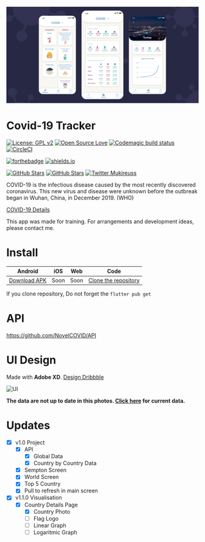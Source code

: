 ![Thumbnail](thumbnail.png)
# Covid-19 Tracker
[![License: GPL v2](https://img.shields.io/badge/License-GPL%20v2-blue.svg)](https://www.gnu.org/licenses/old-licenses/gpl-2.0.en.html) [![Open Source Love](https://badges.frapsoft.com/os/v1/open-source.svg?v=102)](https://opensource.org/licenses/MIT) 
[![Codemagic build status](https://api.codemagic.io/apps/5e7faa5a4b4d321cf7ea85fb/5e7faa5a4b4d321cf7ea85fa/status_badge.svg)](https://codemagic.io/apps/5e7faa5a4b4d321cf7ea85fb/5e7faa5a4b4d321cf7ea85fa/latest_build) 
[![CircleCI](https://circleci.com/gh/circleci/circleci-docs/tree/teesloane-patch-5.svg?style=svg)](https://circleci.com/gh/circleci/circleci-docs/tree/teesloane-patch-5)

[![forthebadge](https://forthebadge.com/images/badges/built-for-android.svg)](https://forthebadge.com)
[![shields.io](https://img.shields.io/badge/Made%20with%20Flutter-%E2%99%A5-9cf?style=for-the-badge&logo=flutter)](https://flutter.dev)

[![GitHub Stars](https://img.shields.io/github/stars/mukireus/flutter_covid_19_tracker?color=24292e&label=GitHub%20Stars&logo=Github&logoColor=f6f8fa&style=for-the-badge)](https://github.com/mukireus) 
[![GitHub Stars](https://img.shields.io/github/followers/mukireus?color=24292e&label=Follow%20Me%20on%20GitHub&logo=Github&style=for-the-badge)](https://github.com/mukireus) 
[![Twitter Mukireuss](https://img.shields.io/twitter/follow/mukireuss?color=1DA1F2&logo=twitter&style=for-the-badge)](https://twitter.com/mukireuss) 

COVID-19 is the infectious disease caused by the most recently discovered coronavirus. This new virus and disease were unknown before the outbreak began in Wuhan, China, in December 2019. (WHO)

[COVID-19 Details](https://www.who.int/news-room/q-a-detail/q-a-coronaviruses)

This app was made for training. For arrangements and development ideas, please contact me.

# Install

|Android|iOS|Web|Code|
|--|--|--|--|
|[Download APK](https://github.com/mukireus/flutter_covid_19_tracker/releases/download/v1.0/covid19_tracker.v1.0.apk)|Soon|Soon|[Clone the repository](https://github.com/mukireus/flutter_covid_19_tracker/archive/v1.0.zip)|

 If you clone repository, Do not forget the  `flutter pub get` 

# API 
https://github.com/NovelCOVID/API

# UI Design
Made with **Adobe XD**.
[Design Dribbble](https://dribbble.com/shots/10881824-Covid-19-Tracker)

![UI](https://github.com/mukireus/flutter_covid_19_tracker/blob/master/assets/ui.gif)

**The data are not up to date in this photos. [Click here](https://www.worldometers.info/coronavirus) for current data.**
# Updates
- [x] v1.0 Project
	- [x] API
		- [x] Global Data
		- [x] Country by Country Data
	- [x] Sempton Screen
	- [x] World Screen
	- [x] Top 5 Country
  - [x] Pull to refresh in main screen
- [x] v1.1.0 Visualisation 
	- [x] Country Details Page
		- [x]  Country Photo
		- [ ] Flag Logo
		- [ ] Linear Graph
		- [ ] Logaritmic Graph
